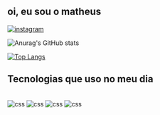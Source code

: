 ## oi, eu sou o matheus

[![instagram](https://img.shields.io/badge/Instagram-E4405F?style=for-the-badge&logo=instagram&logoColor=white)](https://www.instagram.com/silvaaszx_/)


![Anurag's GitHub stats](https://github-readme-stats.vercel.app/api?username=silvaaszx&show_icons=true&theme=transparent)

[![Top Langs](https://github-readme-stats.vercel.app/api/top-langs/?username=silvaaszx)](https://github.com/anuraghazra/github-readme-stats)

## Tecnologias que uso no meu dia

<div style="display: inline_block"><br/>
<img " alt="css" src=https://img.shields.io/badge/HTML5-E34F26?style=for-the-badge&logo=html5&logoColor=white> 
<img " alt="css" src="https://img.shields.io/badge/CSS3-1572B6?style=for-the-badge&logo=css3&logoColor=white"> 
<img " alt="css" src=https://img.shields.io/badge/C%2B%2B-00599C?style=for-the-badge&logo=c%2B%2B&logoColor=white> 
<img " alt="css" src="https://img.shields.io/badge/HTML-239120?style=for-the-badge&logo=html5&logoColor=white">

